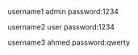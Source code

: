 username1  admin  password:1234   

username2  user   password:1234 

username3  ahmed  password:qwerty
